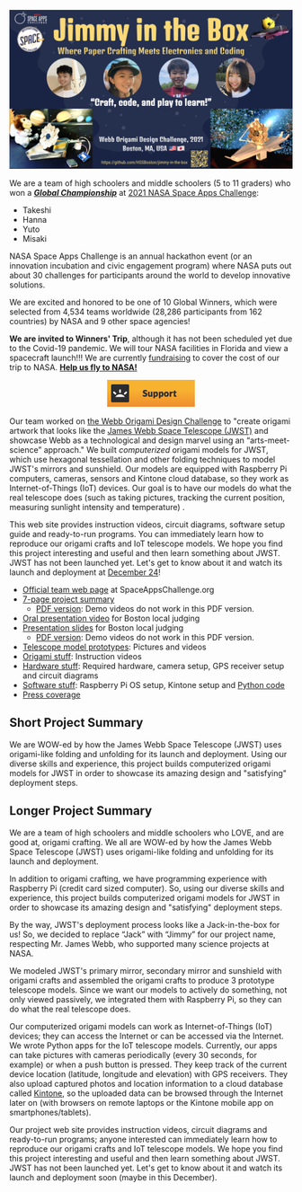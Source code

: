 <p align="center">
  <img src="images/project-logo.png" width="750" />
</p>

We are a team of high schoolers and middle schoolers (5 to 11 graders) who won a ***[Global Championship](https://2021.spaceappschallenge.org/awards/)*** at [2021 NASA Space Apps Challenge](https://2021.spaceappschallenge.org):

- Takeshi
- Hanna
- Yuto
- Misaki

NASA Space Apps Challenge is an annual hackathon event (or an innovation incubation and civic engagement program) where NASA puts out about 30 challenges for participants around the world to develop innovative solutions.

We are excited and honored to be one of 10 Global Winners, which were selected from 4,534 teams worldwide (28,286 participants from 162 countries) by NASA and 9 other space agencies!

<!-- at the [Boston division](http://www.binnovative.org/2021/09/27/isac2021_open/) of NASA Space Apps and won the **1st place** there! The challenge was -->
<!-- Our project was nominated to global judging and selected as a [***global finalist***](https://2021.spaceappschallenge.org/awards/global-finalists)! -->

<!--- out of 365 global nominees, which were chosen from 4,534 teams worldwide (28,286 participants from 162 countries in total--->

**We are invited to Winners' Trip**, although it has not been scheduled yet due to the Covid-19 pandemic. We will tour NASA facilities in Florida and view a spacecraft launch!!! We are currently [fundraising](https://www.gofundme.com/f/jimmy-in-the-box) to cover the cost of our trip to NASA. **<ins>Help us fly to NASA!</ins>**

<p align="center">
  <a href="https://www.gofundme.com/f/jimmy-in-the-box"><img src="images/support.jpg" /></a>
</p>

Our team worked on [the Webb Origami Design Challenge](https://2021.spaceappschallenge.org/challenges/statements/webb-origami-design-challenge/) to "create origami artwork that looks like the [James Webb Space Telescope (JWST)](https://webbtelescope.org/) and showcase Webb as a technological and design marvel using an “arts-meet-science” approach." We built *computerized* origami models for JWST, which use hexagonal tessellation and other folding techniques to model JWST's mirrors and sunshield. Our models are equipped with Raspberry Pi computers, cameras, sensors and Kintone cloud database, so they work as Internet-of-Things (IoT) devices. Our goal is to have our models do what the real telescope does (such as taking pictures, tracking the current position, measuring sunlight intensity and temperature) .

This web site provides instruction videos, circuit diagrams, software setup guide and ready-to-run programs. You can immediately learn how to reproduce our origami crafts and IoT telescope models. We hope you find this project interesting and useful and then learn something about JWST. JWST has not been launched yet. Let's get to know about it and watch its launch and deployment at [December 24](https://jwst.nasa.gov/content/about/launch.html)!

- [Official team web page](https://2021.spaceappschallenge.org/challenges/statements/webb-origami-design-challenge/teams/jimmy-in-the-box/project) at SpaceAppsChallenge.org
- [7-page project summary](https://docs.google.com/presentation/d/1nmX0FUnBBMxpRaWH_cBceoy4Npa-MedKLuksTUixOqo/)
    - [PDF version](slides/project-summary-7pages.pdf): Demo videos do not work in this PDF version.
- [Oral presentation video](https://youtu.be/Yye_V41qpfM) for Boston local judging
- [Presentation slides](https://docs.google.com/presentation/d/12ucfhzGjBptPKP8IB2f-UOlHxiC5JVm7EAoEAlMQs-8/) for Boston local judging
    - [PDF version](slides/project-presentation.pdf): Demo videos do not work in this PDF version.
- [Telescope model prototypes](prototypes/): Pictures and videos
- [Origami stuff](origami/): Instruction videos
- [Hardware stuff](hardware/): Required hardware, camera setup, GPS receiver setup and circuit diagrams
- [Software stuff](software): Raspberry Pi OS setup, Kintone setup and [Python code](software/code/)
- [Press coverage](press/)

## Short Project Summary

We are WOW-ed by how the James Webb Space Telescope (JWST) uses origami-like folding and unfolding for its launch and deployment. Using our diverse skills and experience, this project builds computerized origami models for JWST in order to showcase its amazing design and "satisfying" deployment steps.

## Longer Project Summary

We are a team of high schoolers and middle schoolers who LOVE, and are good at, origami crafting. We all are WOW-ed by how the James Webb Space Telescope (JWST) uses origami-like folding and unfolding for its launch and deployment.

In addition to origami crafting, we have programming experience with Raspberry Pi (credit card sized computer). So, using our diverse skills and experience, this project builds computerized origami models for JWST in order to showcase its amazing design and "satisfying" deployment steps.

By the way, JWST's deployment process looks like a Jack-in-the-box for us! So, we decided to replace “Jack” with “Jimmy” for our project name, respecting Mr. James Webb, who supported many science projects at NASA.

We modeled JWST's primary mirror, secondary mirror and sunshield with origami crafts and assembled the origami crafts to produce 3 prototype telescope models. Since we want our models to actively do something, not only viewed passively, we integrated them with Raspberry Pi, so they can do what the real telescope does.

Our computerized origami models can work as Internet-of-Things (IoT) devices; they can access the Internet or can be accessed via the Internet. We wrote Python apps for the IoT telescope models. Currently, our apps can take pictures with cameras periodically (every 30 seconds, for example) or when a push button is pressed. They keep track of the current device location (latitude, longitude and elevation) with GPS receivers. They also upload captured photos and location information to a cloud database called [Kintone](https://developer.kintone.io/), so the uploaded data can be browsed through the Internet later on (with browsers on remote laptops or the Kintone mobile app on smartphones/tablets).

Our project web site provides instruction videos, circuit diagrams and ready-to-run programs; anyone interested can immediately learn how to reproduce our origami crafts and IoT telescope models. We hope you find this project interesting and useful and then learn something about JWST. JWST has not been launched yet. Let's get to know about it and watch its launch and deployment soon (maybe in this December).
